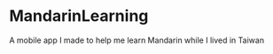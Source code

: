 # MandarinLearning

A mobile app I made to help me learn Mandarin while I lived in Taiwan

<img source="Git/main.gif"/>
